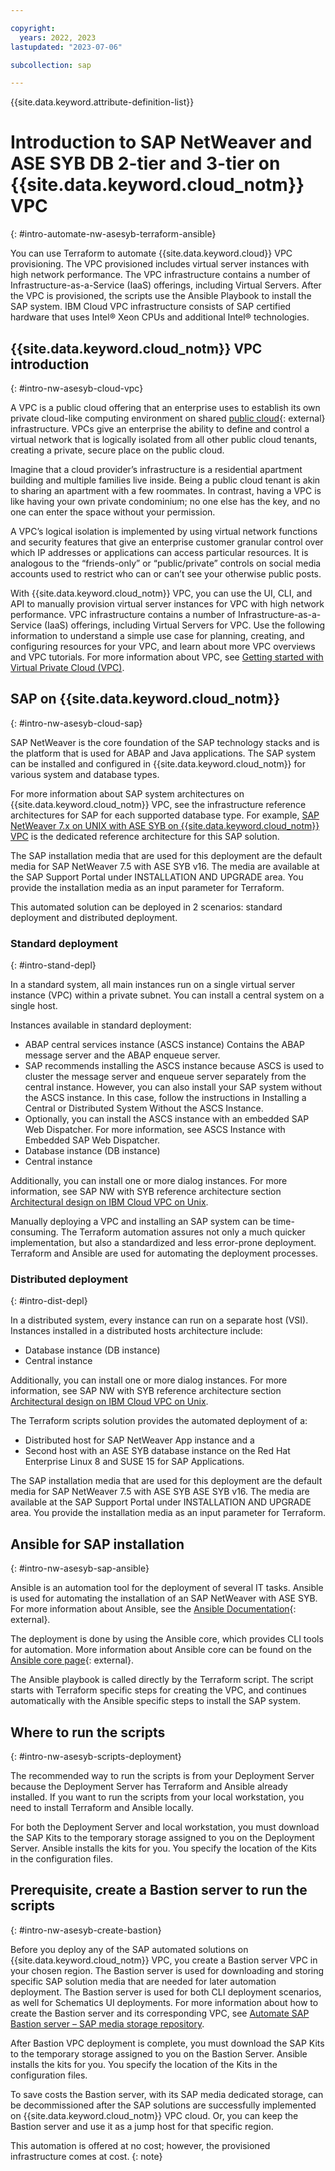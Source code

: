 ```yaml
---

copyright:
  years: 2022, 2023
lastupdated: "2023-07-06"

subcollection: sap

---
```


{{site.data.keyword.attribute-definition-list}}

# Introduction to SAP NetWeaver and ASE SYB DB 2-tier and 3-tier on {{site.data.keyword.cloud_notm}} VPC
{: #intro-automate-nw-asesyb-terraform-ansible}

You can use Terraform to automate {{site.data.keyword.cloud}} VPC provisioning. The VPC provisioned includes virtual server instances with high network performance. The VPC infrastructure contains a number of Infrastructure-as-a-Service (IaaS) offerings, including Virtual Servers. After the VPC is provisioned, the scripts use the Ansible Playbook to install the SAP system. IBM Cloud VPC infrastructure consists of SAP certified hardware that uses Intel&reg; Xeon CPUs and additional Intel&reg; technologies.

## {{site.data.keyword.cloud_notm}} VPC introduction
{: #intro-nw-asesyb-cloud-vpc}

A VPC is a public cloud offering that an enterprise uses to establish its own private cloud-like computing environment on shared [public cloud](https://www.ibm.com/cloud){: external} infrastructure. VPCs give an enterprise the ability to define and control a virtual network that is logically isolated from all other public cloud tenants, creating a private, secure place on the public cloud.

Imagine that a cloud provider’s infrastructure is a residential apartment building and multiple families live inside. Being a public cloud tenant is akin to sharing an apartment with a few roommates. In contrast, having a VPC is like having your own private condominium; no one else has the key, and no one can enter the space without your permission.

A VPC’s logical isolation is implemented by using virtual network functions and security features that give an enterprise customer granular control over which IP addresses or applications can access particular resources. It is analogous to the “friends-only” or “public/private” controls on social media accounts used to restrict who can or can’t see your otherwise public posts.

With {{site.data.keyword.cloud_notm}} VPC, you can use the UI, CLI, and API to manually provision virtual server instances for VPC with high network performance. VPC infrastructure contains a number of Infrastructure-as-a-Service (IaaS) offerings, including Virtual Servers for VPC. Use the following information to understand a simple use case for planning, creating, and configuring resources for your VPC, and learn about more VPC overviews and VPC tutorials. For more information about VPC, see [Getting started with Virtual Private Cloud (VPC)](/docs/vpc?topic=vpc-getting-started).

## SAP on {{site.data.keyword.cloud_notm}}
{: #intro-nw-asesyb-cloud-sap}

SAP NetWeaver is the core foundation of the SAP technology stacks and is the platform that is used for ABAP and Java applications. The SAP system can be installed and configured in {{site.data.keyword.cloud_notm}} for various system and database types.

For more information about SAP system architectures on {{site.data.keyword.cloud_notm}} VPC, see the infrastructure reference architectures for SAP for each supported database type. For example, [SAP NetWeaver 7.x on UNIX with ASE SYB on {{site.data.keyword.cloud_notm}} VPC](/docs/sap?topic=sap-sap-refarch-nw-sybase) is the dedicated reference architecture for this SAP solution.

The SAP installation media that are used for this deployment are the default media for SAP NetWeaver 7.5 with ASE SYB v16. The media are available at the SAP Support Portal under INSTALLATION AND UPGRADE area. You provide the installation media as an input parameter for Terraform.

This automated solution can be deployed in 2 scenarios: standard deployment and distributed deployment.

### Standard deployment
{: #intro-stand-depl}

In a standard system, all main instances run on a single virtual server instance (VPC) within a private subnet. You can install a central system on a single host.

Instances available in standard deployment:

* ABAP central services instance (ASCS instance) Contains the ABAP message server and the ABAP enqueue server.
* SAP recommends installing the ASCS instance because ASCS is used to cluster the message server and enqueue server separately from the central instance. However, you can also install your SAP system without the ASCS instance. In this case, follow the instructions in Installing a Central or Distributed System Without the ASCS Instance.
* Optionally, you can install the ASCS instance with an embedded SAP Web Dispatcher. For more information, see ASCS Instance with Embedded SAP Web Dispatcher.
* Database instance (DB instance)
* Central instance

Additionally, you can install one or more dialog instances. For more information, see SAP NW with SYB reference architecture section [Architectural design on IBM Cloud VPC on Unix](/docs/sap?topic=sap-sap-refarch-nw-sybase).

Manually deploying a VPC and installing an SAP system can be time-consuming. The Terraform automation assures not only a much quicker implementation, but also a standardized and less error-prone deployment. Terraform and Ansible are used for automating the deployment processes.

### Distributed deployment
{: #intro-dist-depl}

In a distributed system, every instance can run on a separate host (VSI).
Instances installed in a distributed hosts architecture include:

* Database instance (DB instance)
* Central instance

Additionally, you can install one or more dialog instances. For more information, see SAP NW with SYB reference architecture section [Architectural design on IBM Cloud VPC on Unix](/docs/sap?topic=sap-sap-refarch-nw-sybase).

The Terraform scripts solution provides the automated deployment of a:
* Distributed host for SAP NetWeaver App instance and a
* Second host with an ASE SYB database instance on the Red Hat Enterprise Linux 8 and SUSE 15 for SAP Applications.

The SAP installation media that are used for this deployment are the default media for SAP NetWeaver 7.5 with ASE SYB ASE SYB v16. The media are available at the SAP Support Portal under INSTALLATION AND UPGRADE area. You provide the installation media as an input parameter for Terraform.

## Ansible for SAP installation
{: #intro-nw-asesyb-sap-ansible}

Ansible is an automation tool for the deployment of several IT tasks. Ansible is used for automating the installation of an SAP NetWeaver with ASE SYB. For more information about Ansible, see the [Ansible Documentation](https://docs.ansible.com/ansible/latest/index.html){: external}.

The deployment is done by using the Ansible core, which provides CLI tools for automation. More information about Ansible core can be found on the [Ansible core page](https://docs.ansible.com/ansible-core/devel/index.html){: external}.

The Ansible playbook is called directly by the Terraform script. The script starts with Terraform specific steps for creating the VPC, and continues automatically with the Ansible specific steps to install the SAP system.

## Where to run the scripts
{: #intro-nw-asesyb-scripts-deployment}

The recommended way to run the scripts is from your Deployment Server because the Deployment Server has Terraform and Ansible already installed. If you want to run the scripts from your local workstation, you need to install Terraform and Ansible locally.

For both the Deployment Server and local workstation, you must download the SAP Kits to the temporary storage assigned to you on the Deployment Server. Ansible installs the kits for you. You specify the location of the Kits in the configuration files.

## Prerequisite, create a Bastion server to run the scripts
{: #intro-nw-asesyb-create-bastion}

Before you deploy any of the SAP automated solutions on {{site.data.keyword.cloud_notm}} VPC, you create a Bastion server VPC in your chosen region. The Bastion server is used for downloading and storing specific SAP solution media that are needed for later automation deployment. The Bastion server is used for both CLI deployment scenarios, as well for Schematics UI deployments. For more information about how to create the Bastion server and its corresponding VPC, see [Automate SAP Bastion server – SAP media storage repository](/docs/sap?topic=sap-sap-bastion-server).

After Bastion VPC deployment is complete, you must download the SAP Kits to the temporary storage assigned to you on the Bastion Server. Ansible installs the kits for you. You specify the location of the Kits in the configuration files.

To save costs the Bastion server, with its SAP media dedicated storage, can be decommissioned after the SAP solutions are successfully implemented on {{site.data.keyword.cloud_notm}} VPC cloud. Or, you can keep the Bastion server and use it as a jump host for that specific region.

This automation is offered at no cost; however, the provisioned infrastructure comes at cost.
{: note}
